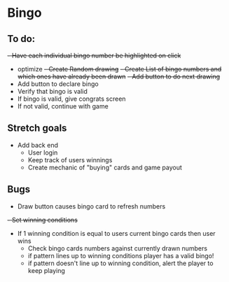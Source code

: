 # Bingo

## To do:
~~- Have each individual bingo number be highlighted on click~~ 
  - optimize
~~- Create Random drawing~~
~~- Create List of bingo numbers and which ones have already been drawn~~
~~- Add button to do next drawing~~
- Add button to declare bingo
- Verify that bingo is valid
- If bingo is valid, give congrats screen
- If not valid, continue with game


## Stretch goals
- Add back end
  - User login
  - Keep track of users winnings
  - Create mechanic of "buying" cards and game payout


## Bugs
- Draw button causes bingo card to refresh numbers


~~- Set winning conditions~~
- If 1 winning condition is equal to users current bingo cards then user wins
  - Check bingo cards numbers against currently drawn numbers
  - if pattern lines up to winning conditions player has a valid bingo!
  - if pattern doesn't line up to winning condition, alert the player to keep playing